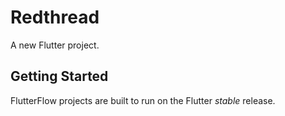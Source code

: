 # Redthread

A new Flutter project.

## Getting Started

FlutterFlow projects are built to run on the Flutter _stable_ release.
